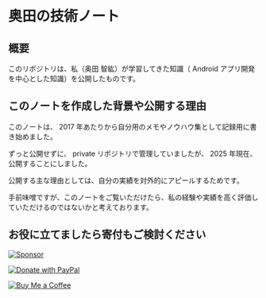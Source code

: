 # 奥田の技術ノート

## 概要

このリポジトリは、私（奥田 智紘）が学習してきた知識（ Android アプリ開発を中心とした知識）を公開したものです。

## このノートを作成した背景や公開する理由

このノートは、 2017 年あたりから自分用のメモやノウハウ集として記録用に書き始めました。

ずっと公開せずに、 private リポジトリで管理していましたが、 2025 年現在、公開することにしました。

公開する主な理由としては、自分の実績を対外的にアピールするためです。

手前味噌ですが、このノートをご覧いただけたら、私の経験や実績を高く評価していただけるのではないかと考えております。



## お役に立てましたら寄付もご検討ください

<!-- GitHub Sponsors -->
[![Sponsor](https://img.shields.io/badge/Github%20Sponsor-💖-ebebeb?style=flat)](https://github.com/sponsors/okuda0715tech)

<!-- PayPal -->
[![Donate with PayPal](https://img.shields.io/badge/PayPal-💲-bedafa?logo=paypal&style=flat)](https://www.paypal.me/okudatomohiro)

<!-- Buy Me a Coffee -->
[![Buy Me a Coffee](https://img.shields.io/badge/Buy%20Me%20a%20Coffee-☕-FFDD00?style=flat)](https://buymeacoffee.com/okuda.tomohiro)


